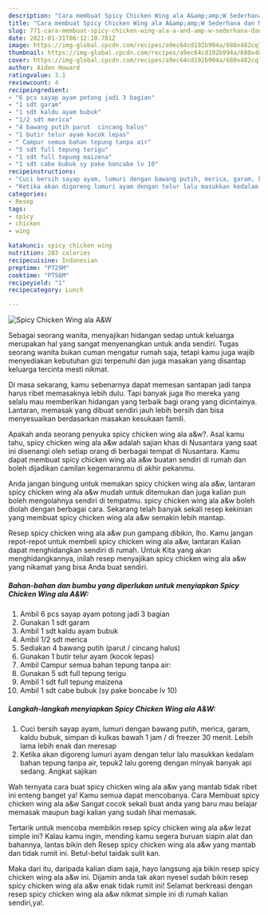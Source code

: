 ```yaml
---
description: "Cara membuat Spicy Chicken Wing ala A&amp;amp;W Sederhana dan Mudah Dibuat"
title: "Cara membuat Spicy Chicken Wing ala A&amp;amp;W Sederhana dan Mudah Dibuat"
slug: 771-cara-membuat-spicy-chicken-wing-ala-a-and-amp-w-sederhana-dan-mudah-dibuat
date: 2021-01-31T06:12:10.781Z
image: https://img-global.cpcdn.com/recipes/a9ec64cd192b994a/680x482cq70/spicy-chicken-wing-ala-aw-foto-resep-utama.jpg
thumbnail: https://img-global.cpcdn.com/recipes/a9ec64cd192b994a/680x482cq70/spicy-chicken-wing-ala-aw-foto-resep-utama.jpg
cover: https://img-global.cpcdn.com/recipes/a9ec64cd192b994a/680x482cq70/spicy-chicken-wing-ala-aw-foto-resep-utama.jpg
author: Aiden Howard
ratingvalue: 3.1
reviewcount: 4
recipeingredient:
- "6 pcs sayap ayam potong jadi 3 bagian"
- "1 sdt garam"
- "1 sdt kaldu ayam bubuk"
- "1/2 sdt merica"
- "4 bawang putih parut  cincang halus"
- "1 butir telur ayam kocok lepas"
- " Campur semua bahan tepung tanpa air"
- "5 sdt full tepung terigu"
- "1 sdt full tepung maizena"
- "1 sdt cabe bubuk sy pake boncabe lv 10"
recipeinstructions:
- "Cuci bersih sayap ayam, lumuri dengan bawang putih, merica, garam, kaldu bubuk, simpan di kulkas bawah 1 jam / di freezer 30 menit. Lebih lama lebih enak dan meresap"
- "Ketika akan digoreng lumuri ayam dengan telur lalu masukkan kedalam bahan tepung tanpa air, tepuk2 lalu goreng dengan minyak banyak api sedang. Angkat sajikan"
categories:
- Resep
tags:
- spicy
- chicken
- wing

katakunci: spicy chicken wing 
nutrition: 283 calories
recipecuisine: Indonesian
preptime: "PT29M"
cooktime: "PT58M"
recipeyield: "1"
recipecategory: Lunch

---
```



![Spicy Chicken Wing ala A&amp;W](https://img-global.cpcdn.com/recipes/a9ec64cd192b994a/680x482cq70/spicy-chicken-wing-ala-aw-foto-resep-utama.jpg)

Sebagai seorang wanita, menyajikan hidangan sedap untuk keluarga merupakan hal yang sangat menyenangkan untuk anda sendiri. Tugas seorang  wanita bukan cuman mengatur rumah saja, tetapi kamu juga wajib menyediakan kebutuhan gizi terpenuhi dan juga masakan yang disantap keluarga tercinta mesti nikmat.

Di masa  sekarang, kamu sebenarnya dapat memesan santapan jadi tanpa harus ribet memasaknya lebih dulu. Tapi banyak juga lho mereka yang selalu mau memberikan hidangan yang terbaik bagi orang yang dicintainya. Lantaran, memasak yang dibuat sendiri jauh lebih bersih dan bisa menyesuaikan berdasarkan masakan kesukaan famili. 



Apakah anda seorang penyuka spicy chicken wing ala a&amp;w?. Asal kamu tahu, spicy chicken wing ala a&amp;w adalah sajian khas di Nusantara yang saat ini disenangi oleh setiap orang di berbagai tempat di Nusantara. Kamu dapat membuat spicy chicken wing ala a&amp;w buatan sendiri di rumah dan boleh dijadikan camilan kegemaranmu di akhir pekanmu.

Anda jangan bingung untuk memakan spicy chicken wing ala a&amp;w, lantaran spicy chicken wing ala a&amp;w mudah untuk ditemukan dan juga kalian pun boleh mengolahnya sendiri di tempatmu. spicy chicken wing ala a&amp;w boleh diolah dengan berbagai cara. Sekarang telah banyak sekali resep kekinian yang membuat spicy chicken wing ala a&amp;w semakin lebih mantap.

Resep spicy chicken wing ala a&amp;w pun gampang dibikin, lho. Kamu jangan repot-repot untuk membeli spicy chicken wing ala a&amp;w, lantaran Kalian dapat menghidangkan sendiri di rumah. Untuk Kita yang akan menghidangkannya, inilah resep menyajikan spicy chicken wing ala a&amp;w yang nikamat yang bisa Anda buat sendiri.

<!--inarticleads1-->

##### Bahan-bahan dan bumbu yang diperlukan untuk menyiapkan Spicy Chicken Wing ala A&amp;W:

1. Ambil 6 pcs sayap ayam potong jadi 3 bagian
1. Gunakan 1 sdt garam
1. Ambil 1 sdt kaldu ayam bubuk
1. Ambil 1/2 sdt merica
1. Sediakan 4 bawang putih (parut / cincang halus)
1. Gunakan 1 butir telur ayam (kocok lepas)
1. Ambil  Campur semua bahan tepung tanpa air:
1. Gunakan 5 sdt full tepung terigu
1. Ambil 1 sdt full tepung maizena
1. Ambil 1 sdt cabe bubuk (sy pake boncabe lv 10)




<!--inarticleads2-->

##### Langkah-langkah menyiapkan Spicy Chicken Wing ala A&amp;W:

1. Cuci bersih sayap ayam, lumuri dengan bawang putih, merica, garam, kaldu bubuk, simpan di kulkas bawah 1 jam / di freezer 30 menit. Lebih lama lebih enak dan meresap
1. Ketika akan digoreng lumuri ayam dengan telur lalu masukkan kedalam bahan tepung tanpa air, tepuk2 lalu goreng dengan minyak banyak api sedang. Angkat sajikan




Wah ternyata cara buat spicy chicken wing ala a&amp;w yang mantab tidak ribet ini enteng banget ya! Kamu semua dapat mencobanya. Cara Membuat spicy chicken wing ala a&amp;w Sangat cocok sekali buat anda yang baru mau belajar memasak maupun bagi kalian yang sudah lihai memasak.

Tertarik untuk mencoba membikin resep spicy chicken wing ala a&amp;w lezat simple ini? Kalau kamu ingin, mending kamu segera buruan siapin alat dan bahannya, lantas bikin deh Resep spicy chicken wing ala a&amp;w yang mantab dan tidak rumit ini. Betul-betul taidak sulit kan. 

Maka dari itu, daripada kalian diam saja, hayo langsung aja bikin resep spicy chicken wing ala a&amp;w ini. Dijamin anda tak akan nyesel sudah bikin resep spicy chicken wing ala a&amp;w enak tidak rumit ini! Selamat berkreasi dengan resep spicy chicken wing ala a&amp;w nikmat simple ini di rumah kalian sendiri,ya!.

